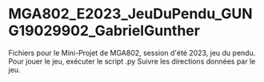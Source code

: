 # MGA802_E2023_JeuDuPendu_GUNG19029902_GabrielGunther
Fichiers pour le Mini-Projet de MGA802, session d'été 2023, jeu du pendu.
Pour jouer le jeu, exécuter le script .py
Suivre les directions données par le jeu.
